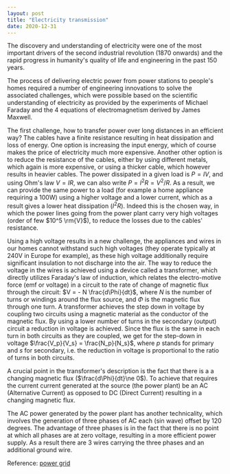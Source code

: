 ```yaml
---
layout: post
title: "Electricity transmission"
date: 2020-12-31
---
```


The discovery and understanding of electricity were one of the most important drivers of the second industrial revolution (1870 onwards) and the rapid progress in humanity's quality of life and engineering in the past 150 years.

The process of delivering electric power from power stations to people's homes required a number of engineering innovations to solve the associated challenges, which were possible based on the scientific understanding of electricity as provided by the experiments of Michael Faraday and the 4 equations of electromagnetism derived by James Maxwell.

The first challenge, how to transfer power over long distances in an efficient way?
The cables have a finite resistance resulting in heat dissipation and loss of energy. One option is increasing the input energy, which of course makes the price of electricity much more expensive. Another other option is to reduce the resistance of the cables, either by using different metals, which again is more expensive, or using a thicker cable, which however results in heavier cables.
The power dissipated in a given load is $P=IV$, and using Ohm's law $V=IR$, we can also write $P=I^2R=V^2/R$. As a result, we can provide the same power to a load (for example a home appliance requiring a 100W) using a higher voltage and a lower current, which as a result gives a lower heat dissipation ($I^2R$). Indeed this is the chosen way, in which the power lines going from the power plant carry very high voltages (order of few $10^5 \rm{V}$), to reduce the losses due to the cables' resistance.

Using a high voltage results in a new challenge, the appliances and wires in our homes cannot withstand such high voltages (they operate typically at 240V in Europe for example), as these high voltage additionally require significant insulation to not discharge into the air.
The way to reduce the voltage in the wires is achieved using a device called a transformer, which directly utilizes Faraday's law of induction, which relates the electro-motive force (emf or voltage) in a circuit to the rate of change of magnetic flux through the circuit: $V = - N \frac{d\Phi}{dt}$, where $N$ is the number of turns or windings around the flux source, and $\Phi$ is the magnetic flux through one turn. A transformer achieves the step down in voltage by coupling two circuits using a magnetic material as the conductor of the magnetic flux. By using a lower number of turns in the secondary (output) circuit a reduction in voltage is achieved. Since the flux is the same in each turn in both circuits as they are coupled, we get for the step-down in voltage $\frac{V_p}{V_s} = \frac{N_p}{N_s}$, where $p$ stands for primary and $s$ for secondary, i.e. the reduction in voltage is proportional to the ratio of turns in both circuits.

A crucial point in the transformer's description is the fact that there is a a changing magnetic flux ($\frac{d\Phi}{dt}\ne 0$). To achieve that requires the current current generated at the source (the power plant) be an AC (Alternative Current) as opposed to DC (Direct Current) resulting in a changing magnetic flux.

The AC power generated by the power plant has another technicality, which involves the generation of three phases of AC each (sin wave) offset by 120 degrees. The advantage of three phases is in the fact that there is no point at which all phases are at zero voltage, resulting in a more efficient power supply.
As a result there are 3 wires carrying the three phases and an additional ground wire.

Reference: [power grid](http://www.science.smith.edu/~jcardell/Courses/EGR220/ElecPwr_HSW.html)

